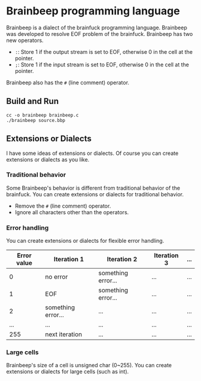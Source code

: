 # Brainbeep programming language

Brainbeep is a dialect of the brainfuck programming language. Brainbeep was developed to resolve EOF problem of the brainfuck. Brainbeep has two new operators.

- `:`: Store 1 if the output stream is set to EOF, otherwise 0 in the cell at the pointer.
- `;`: Store 1 if the input stream is set to EOF, otherwise 0 in the cell at the pointer.

Brainbeep also has the `#` (line comment) operator.

## Build and Run

```
cc -o brainbeep brainbeep.c
./brainbeep source.bbp
```

## Extensions or Dialects

I have some ideas of extensions or dialects. Of course you can create extensions or dialects as you like.

### Traditional behavior

Some Brainbeep's behavior is different from traditional behavior of the brainfuck. You can create extensions or dialects for traditional behavior.

- Remove the `#` (line comment) operator.
- Ignore all characters other than the operators.

### Error handling

You can create extensions or dialects for flexible error handling.

| Error value | Iteration 1        | Iteration 2        | Iteration 3 | ... |
| ----------- | ------------------ | ------------------ | ----------- | --- |
| 0           | no error           | something error... | ...         | ... |
| 1           | EOF                | something error... | ...         | ... |
| 2           | something error... | ...                | ...         | ... |
| ...         | ...                | ...                | ...         | ... |
| 255         | next iteration     | ...                | ...         | ... |

### Large cells

Brainbeep's size of a cell is unsigned char (0\~255). You can create extensions or dialects for large cells (such as int).
